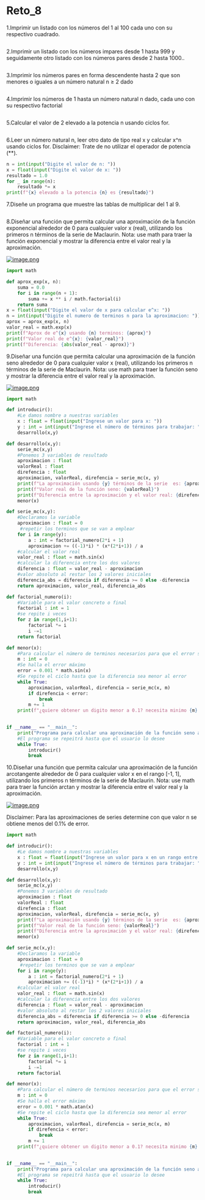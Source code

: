 # Reto_8
1.Imprimir un listado con los números del 1 al 100 cada uno con su respectivo cuadrado.
```python

```

2.Imprimir un listado con los números impares desde 1 hasta 999 y seguidamente otro listado con los números pares desde 2 hasta 1000..
```python

```

3.Imprimir los números pares en forma descendente hasta 2 que son menores o iguales a un número natural n ≥ 2 dado
```python

```

4.Imprimir los números de 1 hasta un número natural n dado, cada uno con su respectivo factorial
```python

```

5.Calcular el valor de 2 elevado a la potencia n usando ciclos for.
```python

```

6.Leer un número natural n, leer otro dato de tipo real x y calcular x^n usando ciclos for. Disclaimer: Trate de no utilizar el operador de potencia (**).
```python
n = int(input("Digite el valor de n: "))
x = float(input("Digite el valor de x: "))
resultado = 1.0
for _ in range(n):
    resultado *= x
print(f"{x} elevado a la potencia {n} es {resultado}")
```
7.Diseñe un programa que muestre las tablas de multiplicar del 1 al 9.
```python

```

8.Diseñar una función que permita calcular una aproximación de la función exponencial alrededor de 0 para cualquier valor x (real), utilizando los primeros n términos de la serie de Maclaurin. Nota: use math para traer la función exponencial y mostrar la diferencia entre el valor real y la aproximación.

[![image.png](https://i.postimg.cc/brc6HGX7/image.png)](https://postimg.cc/hzsbKtts)
```python
import math

def aprox_exp(x, n):
    suma = 0.0
    for i in range(n + 1):
        suma += x ** i / math.factorial(i)
    return suma
x = float(input("Digite el valor de x para calcular e^x: "))
n = int(input("Digite el numero de terminos n para la aproximacion: "))
aprox = aprox_exp(x, n)
valor_real = math.exp(x)
print(f"Aprox de e^{x} usando {n} terminos: {aprox}")
print(f"Valor real de e^{x}: {valor_real}")
print(f"Diferencia: {abs(valor_real - aprox)}")
```
9.Diseñar una función que permita calcular una aproximación de la función seno alrededor de 0 para cualquier valor x (real), utilizando los primeros n términos de la serie de Maclaurin. Nota: use math para traer la función seno y mostrar la diferencia entre el valor real y la aproximación.

[![image.png](https://i.postimg.cc/v8rXwZwm/image.png)](https://postimg.cc/MXG1yxTk)

```python
import math

def introducir():
    #Le damos nombre a nuestras variables
    x : float = float(input("Ingrese un valor para x: "))
    y : int = int(input("Ingrese el número de términos para trabajar: "))
    desarrollo(x,y)

def desarrollo(x,y):
    serie_mc(x,y)
    #Ponemos 3 variables de resultado
    aproximacion : float
    valorReal : float
    direfencia : float
    aproximacion, valorReal, direfencia = serie_mc(x, y)
    print(f"La aproximación usando {y} términos de la serie  es: {aproximacion}")
    print(f"Valor real de la función seno: {valorReal}")
    print(f"Diferencia entre la aproximación y el valor real: {direfencia}")
    menor(x)

def serie_mc(x,y):
    #Declaramos la variable
    aproximacion : float = 0
     #repetir los terminos que se van a emplear
    for i in range(y):
        a : int = factorial_numero(2*i + 1)
        aproximacion += ((-1)*i) * (x*(2*i+1)) / a
    #calcular el valor real
    valor_real : float = math.sin(x)
    #calcular la diferencia entre los dos valores
    diferencia : float = valor_real - aproximacion
    #valor absoluto al restar los 2 valores iniciales
    diferencia_abs = diferencia if diferencia >= 0 else -diferencia
    return aproximacion, valor_real, diferencia_abs

def factorial_numero(i):
    #Variable para el valor concreto o final
    factorial : int = 1
    #se repite i veces
    for z in range(1,i+1):
        factorial *= i
        i -=1
    return factorial

def menor(x):
    #Para calcular el número de terminos necesarios para que el error sea menor al 0.1%
    m : int = 0
    #Se halla el error máximo
    error = 0.001 * math.sin(x)
    #Se repite el ciclo hasta que la diferencia sea menor al error
    while True:
        aproximacion, valorReal, direfencia = serie_mc(x, m)
        if direfencia < error:
            break
        m += 1
    print(f"¿quiere obtener un digito menor a 0.1? necesita minimo {m} términos.")
        

if __name__ == "__main__":
    print("Programa para calcular una aproximación de la función seno alrededor de 0 para cualquier valor x (real), utilizando los primeros y términos de la serie de serie_mc.")
    #El programa se repeitrá hasta que el usuario lo desee
    while True:
        introducir()
        break
```

10.Diseñar una función que permita calcular una aproximación de la función arcotangente alrededor de 0 para cualquier valor x en el rango [-1, 1], utilizando los primeros n términos de la serie de Maclaurin. Nota: use math para traer la función arctan y mostrar la diferencia entre el valor real y la aproximación.

[![image.png](https://i.postimg.cc/DfBj4NWd/image.png)](https://postimg.cc/jCnQGZ4L)


Disclaimer: Para las aproximaciones de series determine con que valor n se obtiene menos del 0.1% de error.

```python
import math

def introducir():
    #Le damos nombre a nuestras variables
    x : float = float(input("Ingrese un valor para x en un rango entre -01 , 0.1: "))
    y : int = int(input("Ingrese el número de términos para trabajar: "))
    desarrollo(x,y)

def desarrollo(x,y):
    serie_mc(x,y)
    #Ponemos 3 variables de resultado
    aproximacion : float
    valorReal : float
    direfencia : float
    aproximacion, valorReal, direfencia = serie_mc(x, y)
    print(f"La aproximación usando {y} términos de la serie  es: {aproximacion}")
    print(f"Valor real de la función seno: {valorReal}")
    print(f"Diferencia entre la aproximación y el valor real: {direfencia}")
    menor(x)

def serie_mc(x,y):
    #Declaramos la variable
    aproximacion : float = 0
     #repetir los terminos que se van a emplear
    for i in range(y):
        a : int = factorial_numero(2*i + 1)
        aproximacion += ((-1)*i) * (x*(2*i+1)) / a
    #calcular el valor real
    valor_real : float = math.sin(x)
    #calcular la diferencia entre los dos valores
    diferencia : float = valor_real - aproximacion
    #valor absoluto al restar los 2 valores iniciales
    diferencia_abs = diferencia if diferencia >= 0 else -diferencia
    return aproximacion, valor_real, diferencia_abs

def factorial_numero(i):
    #Variable para el valor concreto o final
    factorial : int = 1
    #se repite i veces
    for z in range(1,i+1):
        factorial *= i
        i -=1
    return factorial

def menor(x):
    #Para calcular el número de terminos necesarios para que el error sea menor al 0.1%
    m : int = 0
    #Se halla el error máximo
    error = 0.001 * math.atan(x)
    #Se repite el ciclo hasta que la diferencia sea menor al error
    while True:
        aproximacion, valorReal, direfencia = serie_mc(x, m)
        if direfencia < error:
            break
        m += 1
    print(f"¿quiere obtener un digito menor a 0.1? necesita minimo {m} términos.")
        

if __name__ == "__main__":
    print("Programa para calcular una aproximación de la función seno alrededor de 0 para cualquier valor x (real), utilizando los primeros y términos de la serie de serie_mc.")
    #El programa se repeitrá hasta que el usuario lo desee
    while True:
        introducir()
        break
```
